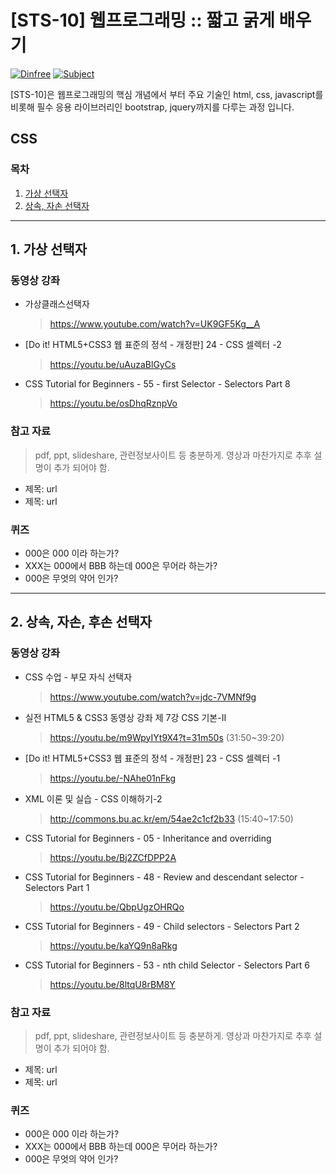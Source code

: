 

# [STS-10] 웹프로그래밍 :: 짧고 굵게 배우기

[![Dinfree][din-badge]][din-url]
[![Subject][basic-badge]][din-url]

[STS-10]은 웹프로그래밍의 핵심 개념에서 부터 주요 기술인 html, css, javascript를 비롯해 필수 응용 라이브러리인 bootstrap, jquery까지를 다루는 과정 입니다.

## CSS


### 목차
1. [가상 선택자](#css1)
2. [상속, 자손 선택자](#css2)

---
<a id="css1"></a> 
## 1. 가상 선택자


### 동영상 강좌

- 가상클래스선택자
    > https://www.youtube.com/watch?v=UK9GF5Kg__A

- [Do it! HTML5+CSS3 웹 표준의 정석 - 개정판] 24 - CSS 셀렉터 -2
    > https://youtu.be/uAuzaBlGyCs

- CSS Tutorial for Beginners - 55 - first Selector - Selectors Part 8
    > https://youtu.be/osDhqRznpVo
  

### 참고 자료
> pdf, ppt, slideshare, 관련정보사이트 등 충분하게. 영상과 마찬가지로 추후 설명이 추가 되어야 함.
- 제목: url
- 제목: url

### 퀴즈
- 000은 000 이라 하는가?
- XXX는 000에서 BBB 하는데 000은 무어라 하는가?
- 000은 무엇의 약어 인가?


---
<a id="css2"></a> 
## 2. 상속, 자손, 후손 선택자


### 동영상 강좌

- CSS 수업 - 부모 자식 선택자
    > https://www.youtube.com/watch?v=jdc-7VMNf9g

- 실전 HTML5 & CSS3 동영상 강좌 제 7강 CSS 기본-II
    > https://youtu.be/m9WpyIYt9X4?t=31m50s (31:50~39:20)
  
- [Do it! HTML5+CSS3 웹 표준의 정석 - 개정판] 23 - CSS 셀렉터 -1
    > https://youtu.be/-NAhe01nFkg

- XML 이론 및 실습 - CSS 이해하기-2
    > http://commons.bu.ac.kr/em/54ae2c1cf2b33 (15:40~17:50)

- CSS Tutorial for Beginners - 05 - Inheritance and overriding
    > https://youtu.be/Bj2ZCfDPP2A

- CSS Tutorial for Beginners - 48 - Review and descendant selector - Selectors Part 1
    > https://youtu.be/QbpUgzOHRQo

- CSS Tutorial for Beginners - 49 - Child selectors - Selectors Part 2
    > https://youtu.be/kaYQ9n8aRkg

- CSS Tutorial for Beginners - 53 - nth child Selector - Selectors Part 6
    > https://youtu.be/8ltqU8rBM8Y



### 참고 자료
> pdf, ppt, slideshare, 관련정보사이트 등 충분하게. 영상과 마찬가지로 추후 설명이 추가 되어야 함.
- 제목: url
- 제목: url

### 퀴즈
- 000은 000 이라 하는가?
- XXX는 000에서 BBB 하는데 000은 무어라 하는가?
- 000은 무엇의 약어 인가?



[din-badge]:https://img.shields.io/badge/dinfree-edu-orange.svg
[din-url]:https://github.com/dinfree
[basic-badge]:https://img.shields.io/badge/core-basic-green.svg
